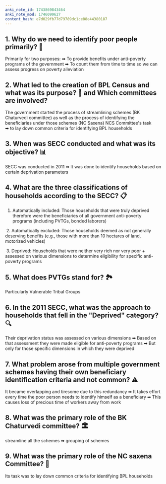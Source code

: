 ```yaml
---
anki_note_id: 1743869843464
anki_note_mod: 1746099627
content_hash: e7d029fb77d79789dc1ce88e44380187
---
```


## 1. Why do we need to identify poor people primarily? 🤔

Primarily for two purposes: ➡ To provide benefits under anti-poverty programs of the government ➡ To count them from time to time so we can assess progress on poverty alleviation

## 2. What led to the creation of BPL Census and what was its purpose? 📝 and Which committees are involved?

The government started the process of streamlining schemes (BK Chaturvedi committee) as well as the process of identifying the beneficiaries under those schemes (NC Saxena) NCS Committee's task ➡ to lay down common criteria for identifying BPL households

## 3. When was SECC conducted and what was its objective? 📊

SECC was conducted in 2011 ➡ It was done to identify households based on certain deprivation parameters

## 4. What are the three classifications of households according to the SECC? 📋

1. Automatically included: Those households that were truly deprived therefore were the beneficiaries of all government anti-poverty programs (including PVTGs, bonded laborers)   
  
 2. Automatically excluded: Those households deemed as not generally deserving benefits (e.g., those with more than 10 hectares of land, motorized vehicles)  
  
 3. Deprived: Households that were neither very rich nor very poor + assessed on various dimensions to determine eligibility for specific anti-poverty programs

## 5. What does PVTGs stand for? 🏞️

Particularly Vulnerable Tribal Groups

## 6. In the 2011 SECC, what was the approach to households that fell in the "Deprived" category? 🔍

Their deprivation status was assessed on various dimensions ➡ Based on that assessment they were made eligible for anti-poverty programs ➡ But only for those specific dimensions in which they were deprived

## 7. What problem arose from multiple government schemes having their own beneficiary identification criteria and not common? ⚠️

It became overlapping and tiresome due to this redundancy ➡ It takes effort every time the poor person needs to identify himself as a beneficiary ➡ This causes loss of precious time of workers away from work

## 8. What was the primary role of the BK Chaturvedi committee? 🏛️

streamline all the schemes ➡ grouping of schemes

## 9. What was the primary role of the NC saxena Committee? 📝

Its task was to lay down common criteria for identifying BPL households
